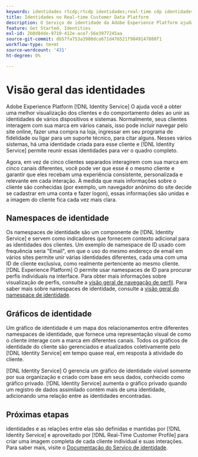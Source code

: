 ```yaml
---
keywords: identidades rtcdp;rtcdp identidades;real-time cdp identidades;identities rtcdp;rtcdp identities;real-time cdp identities
title: Identidades no Real-time Customer Data Platform
description: O Serviço de identidade da Adobe Experience Platform ajuda você a ter uma melhor visão dos clientes e do comportamento deles ao unir as identidades de vários dispositivos e sistemas.
feature: Get Started, Identities
exl-id: 2b0d84de-9710-412e-ace7-56e3977245aa
source-git-commit: db57fa753a3980dca671d476521f9849147880f1
workflow-type: tm+mt
source-wordcount: '431'
ht-degree: 0%

---
```


# Visão geral das identidades

Adobe Experience Platform [!DNL Identity Service] O ajuda você a obter uma melhor visualização dos clientes e do comportamento deles ao unir as identidades de vários dispositivos e sistemas. Normalmente, seus clientes interagem com sua marca em vários canais, isso pode incluir navegar pelo site online, fazer uma compra na loja, ingressar em seu programa de fidelidade ou ligar para um suporte técnico, para citar alguns. Nesses vários sistemas, há uma identidade criada para esse cliente e [!DNL Identity Service] permite reunir essas identidades para ver o quadro completo.

Agora, em vez de cinco clientes separados interagirem com sua marca em cinco canais diferentes, você pode ver que esse é o mesmo cliente e garantir que eles recebam uma experiência consistente, personalizada e relevante em cada interação. À medida que mais informações sobre o cliente são conhecidas (por exemplo, um navegador anônimo do site decide se cadastrar em uma conta e fazer logon), essas informações são unidas e a imagem do cliente fica cada vez mais clara.

## Namespaces de identidade

Os namespaces de identidade são um componente de [!DNL Identity Service] e servem como indicadores que fornecem contexto adicional para as identidades dos clientes. Um exemplo de namespace de ID usado com frequência seria &quot;Email&quot;, em que o uso do mesmo endereço de email em vários sites permite unir várias identidades diferentes, cada uma com uma ID de cliente exclusiva, como realmente pertencente ao mesmo cliente. [!DNL Experience Platform] O permite usar namespaces de ID para procurar perfis individuais na interface. Para obter mais informações sobre visualização de perfis, consulte a [visão geral de navegação de perfil](profile-browse.md). Para saber mais sobre namespaces de identidade, consulte a [visão geral do namespace de identidade](../../identity-service/namespaces.md).

## Gráficos de identidade

Um gráfico de identidade é um mapa dos relacionamentos entre diferentes namespaces de identidade, que fornece uma representação visual de como o cliente interage com a marca em diferentes canais. Todos os gráficos de identidade do cliente são gerenciados e atualizados coletivamente pelo [!DNL Identity Service] em tempo quase real, em resposta à atividade do cliente.

[!DNL Identity Service] O gerencia um gráfico de identidade visível somente por sua organização e criado com base em seus dados, conhecido como gráfico privado. [!DNL Identity Service] aumenta o gráfico privado quando um registro de dados assimilado contém mais de uma identidade, adicionando uma relação entre as identidades encontradas.

## Próximas etapas

identidades e as relações entre elas são definidas e mantidas por [!DNL Identity Service] e aproveitado por [!DNL Real-Time Customer Profile] para criar uma imagem completa de cada cliente individual e suas interações. Para saber mais, visite o [Documentação do Serviço de identidade](../../identity-service/home.md).
